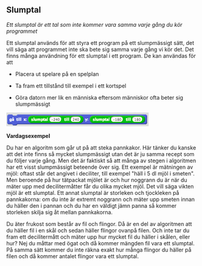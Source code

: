 ## Slumptal

*Ett slumptal är ett tal som inte kommer vara samma varje gång du kör programmet*

Ett slumptal används för att styra ett program på ett slumpmässigt sätt, det vill säga att programmet inte ska bete sig samma varje gång vi kör det. Det finns många användning för ett slumptal i ett program. De kan användas för att

* Placera ut spelare på en spelplan

* Ta fram ett tillstånd till exempel i ett kortspel

* Göra datorn mer lik en människa eftersom människor ofta beter sig slumpmässigt

![image alt text](slump_0.png)

**Vardagsexempel**

Du har en algoritm som går ut på att steka pannkakor. Här tänker du kanske att det inte finns så mycket slumpmässigt utan det är ju samma recept som du följer varje gång. Men det är faktiskt så att många av stegen i algoritmen har ett visst slumpmässigt beteende över sig. Ett exempel är mätningen av mjöl: oftast står det angivet i deciliter, till exempel "häll i 5 dl mjöl i smeten". Men beroende på hur tätpackat mjölet är och hur noggrann du är när du mäter upp med decilitermåtter får du olika mycket mjöl. Det vill säga vikten mjöl är ett slumptal. Ett annat slumptal är storleken och tjockleken på pannkakorna: om du inte är extremt noggrann och mäter upp smeten innan du häller den i pannan och du har en väldigt jämn panna så kommer storleken skilja sig åt mellan pannkakorna.

Du äter frukost som består av fil och flingor. Då är en del av algoritmen att du häller fil i en skål och sedan häller flingor ovanpå filen. Och inte tar du fram ett decilitermått och mäter upp hur mycket fil du häller i skålen, eller hur? Nej du måttar med ögat och då kommer mängden fil vara ett slumptal. På samma sätt kommer du inte räkna exakt hur många flingor du häller på filen och då kommer antalet flingor vara ett slumptal.
